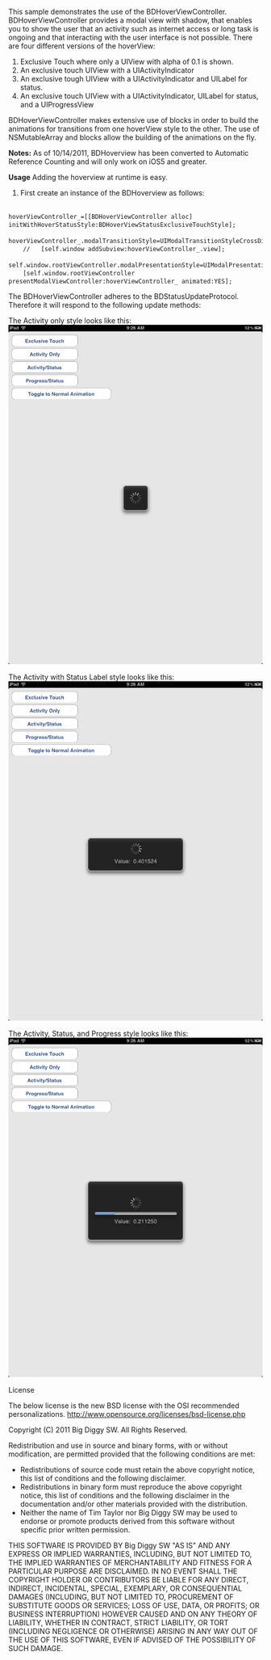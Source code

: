 This sample demonstrates the use of the BDHoverViewController.  BDHoverViewController provides a modal view with shadow, that enables you to show the user that an activity such as internet access or long task is ongoing and that interacting with the user interface is not possible.  There are four different versions of the hoverView:

1.  Exclusive Touch where only a UIView with alpha of 0.1 is shown.
2.  An exclusive touch UIView with a UIActivityIndicator
3.  An exclusive tough UIView with a UIActivityIndicator and UILabel for status.
4.  An exclusive touch UIView with a UIActivityIndicator, UILabel for status, and a UIProgressView

BDHoverViewController makes extensive use of blocks in order to build the animations for transitions from one hoverView style to the other.  The use of NSMutableArray and blocks allow the building of the animations on the fly.

**Notes:**  As of 10/14/2011, BDHoverview has been converted to Automatic Reference Counting and will only work on iOS5 and greater.

**Usage**
Adding the hoverview at runtime is easy.
1.  First create an instance of the BDHoverview as follows:
<pre><code>
hoverViewController_=[[BDHoverViewController alloc] initWithHoverStatusStyle:BDHoverViewStatusExclusiveTouchStyle];
    hoverViewController_.modalTransitionStyle=UIModalTransitionStyleCrossDissolve;
    //   [self.window addSubview:hoverViewController_.view];
    self.window.rootViewController.modalPresentationStyle=UIModalPresentationCurrentContext;
    [self.window.rootViewController presentModalViewController:hoverViewController_ animated:YES]; 
</code></pre>

The BDHoverViewController adheres to the BDStatusUpdateProtocol.  Therefore it will respond to the following update methods:


The Activity only style looks like this:
![activityScreenShot](https://github.com/toolmanGitHub/BDHoverViewController/raw/master/activityScreenShot.png)

The Activity with Status Label style looks like this:
![statusScreenShot](https://github.com/toolmanGitHub/BDHoverViewController/raw/master/statusScreenShot.png)

The Activity, Status, and Progress style looks like this:
![progressScreenShot](https://github.com/toolmanGitHub/BDHoverViewController/raw/master/progressScreenShot.png)

License

The below license is the new BSD license with the OSI recommended personalizations.
 <http://www.opensource.org/licenses/bsd-license.php>
 
 Copyright (C) 2011 Big Diggy SW. All Rights Reserved.
 
 Redistribution and use in source and binary forms, with or without  modification, are permitted provided that the following conditions are met:
 
 * Redistributions of source code must retain the above copyright notice,  this list of conditions and the following disclaimer.
 * Redistributions in binary form must reproduce the above copyright notice, this list of conditions and the following disclaimer in the documentation and/or other materials provided with the distribution.
 * Neither the name of Tim Taylor nor Big Diggy SW may be used to endorse or promote products derived from this software without specific prior written permission.
 
THIS SOFTWARE IS PROVIDED BY Big Diggy SW "AS IS" AND ANY EXPRESS OR IMPLIED WARRANTIES, INCLUDING, BUT NOT LIMITED TO, THE IMPLIED WARRANTIES OF MERCHANTABILITY AND FITNESS FOR A PARTICULAR PURPOSE ARE DISCLAIMED. IN NO EVENT SHALL THE COPYRIGHT HOLDER OR CONTRIBUTORS BE LIABLE FOR ANY DIRECT, INDIRECT, INCIDENTAL, SPECIAL, EXEMPLARY, OR CONSEQUENTIAL DAMAGES (INCLUDING, BUT NOT LIMITED TO, PROCUREMENT OF SUBSTITUTE GOODS OR SERVICES; LOSS OF USE, DATA, OR PROFITS; OR BUSINESS INTERRUPTION) HOWEVER CAUSED AND ON ANY THEORY OF LIABILITY, WHETHER IN CONTRACT, STRICT LIABILITY, OR TORT (INCLUDING  NEGLIGENCE OR OTHERWISE) ARISING IN ANY WAY OUT OF THE USE OF THIS SOFTWARE, EVEN IF ADVISED OF THE POSSIBILITY OF SUCH DAMAGE.
